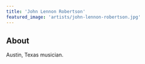 ```yaml
---
title: 'John Lennon Robertson'
featured_image: 'artists/john-lennon-robertson.jpg'
---
```


## About

Austin, Texas musician.

